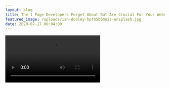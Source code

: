 ```yaml
---
layout: blog
title: The 1 Page Developers Forget About But Are Crucial For Your Website
featured_image: /uploads/ian-dooley-hpth5b6mo2s-unsplash.jpg
date: 2020-07-17 00:04:00
---
```


![](/uploads/404gif.mov)